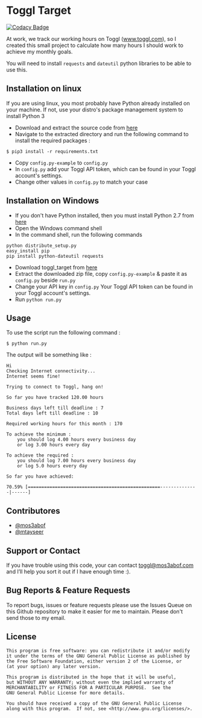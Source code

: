 Toggl Target
============

[![Codacy Badge](https://api.codacy.com/project/badge/Grade/6cc811c7d497451486079451ec0fbeb6)](https://app.codacy.com/app/mosab-a-ibrahim/toggl_target?utm_source=github.com&utm_medium=referral&utm_content=mos3abof/toggl_target&utm_campaign=badger)

At work, we track our working hours on Toggl (www.toggl.com), so I created this small project to calculate how many hours I should work to achieve my monthly goals.

You will need to install `requests` and `dateutil` python libraries to be able to use this.


Installation on linux
---------------------

If you are using linux, you most probably have Python already installed on your machine.
If not, use your distro's package management system to install Python 3

* Download and extract the source code from [here](https://github.com/mos3abof/toggl_target/archive/master.zip)
* Navigate to the extracted directory and run the following command to install the required packages :

```
$ pip3 install -r requirements.txt
```

* Copy `config.py-example` to `config.py`
* In `config.py` add your Toggl API token, which can be found in your Toggl account's settings.
* Change other values in `config.py` to match your case

Installation on Windows
-----------------------

* If you don't have Python installed, then you must install Python 2.7 from [here](http://python.org/ftp/python/2.7.5/python-2.7.5.msi)
* Open the Windows command shell
* In the command shell, run the following commands

```
python distribute_setup.py
easy_install pip
pip install python-dateutil requests
```

* Download toggl_target from [here](https://github.com/mos3abof/toggl_target/archive/master.zip)
* Extract the downloaded zip file, copy `config.py-example` & paste it as `config.py` beside `run.py`
* Change your API key in `config.py` Your Toggl  API token can be found in your Toggl account's settings.
* Run `python run.py`

Usage
-----

To use the script run the following command :

```
$ python run.py
```

The output will be something like :

```
Hi
Checking Internet connectivity...
Internet seems fine!

Trying to connect to Toggl, hang on!

So far you have tracked 120.00 hours

Business days left till deadline : 7
Total days left till deadline : 10

Required working hours for this month : 170

To achieve the minimum :
    you should log 4.00 hours every business day
    or log 3.00 hours every day

To achieve the required :
    you should log 7.00 hours every business day
    or log 5.0 hours every day

So far you have achieved:

70.59% [=================================================--------------|------]
```

Contributores
-------------

* [@mos3abof](http://www.mos3abof.com)
* [@mtayseer](http://www.mtayseer.net)


Support or Contact
------------------
If you have trouble using this code, your can contact toggl@mos3abof.com and I’ll help you sort it out if I have enough time :).



Bug Reports & Feature Requests
------------------------------

To report bugs, issues or feature requests please use the Issues Queue on this Github repository to make it easier for me to maintain. Please don't send those to my email.



License
-------

```
This program is free software: you can redistribute it and/or modify
it under the terms of the GNU General Public License as published by
the Free Software Foundation, either version 2 of the License, or
(at your option) any later version.

This program is distributed in the hope that it will be useful,
but WITHOUT ANY WARRANTY; without even the implied warranty of
MERCHANTABILITY or FITNESS FOR A PARTICULAR PURPOSE.  See the
GNU General Public License for more details.

You should have received a copy of the GNU General Public License
along with this program.  If not, see <http://www.gnu.org/licenses/>.
```
